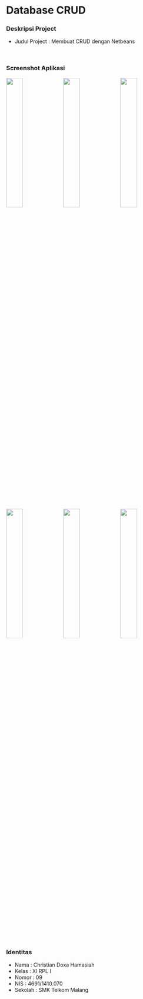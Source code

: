# Database CRUD
### Deskripsi Project
- Judul Project : Membuat CRUD dengan Netbeans
<br>

### Screenshot Aplikasi
<img src="http://imgur.com/QbcRCb4.png" width="30%">
<img src="http://imgur.com/INmOYTg.png" width="30%">
<img src="http://imgur.com/OLlawyu.png" width="30%">
<img src="http://imgur.com/OOVteWT.png" width="30%">
<img src="http://imgur.com/Sipkuug.png" width="30%">
<img src="http://imgur.com/GmHJ3ei.png" width="30%">
<br>

### Identitas
- Nama  : Christian Doxa Hamasiah
- Kelas : XI RPL I
- Nomor : 09
- NIS   : 4691/1410.070
- Sekolah  : SMK Telkom Malang
